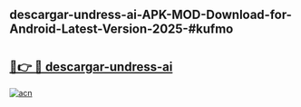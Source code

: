 ## descargar-undress-ai-APK-MOD-Download-for-Android-Latest-Version-2025-#kufmo

# <h2><a href="https://bedroomkl.my?title=descargar-undress-ai&ref=20M">🔗👉 🔴 descargar-undress-ai</a></h2>

[![acn](https://github.com/user-attachments/assets/0f9c940e-d8b0-45ae-aac7-cd30a18b3e1c)](https://bedroomkl.my?title=descargar-undress-ai&ref=20M)

